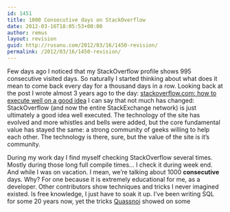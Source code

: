 ```yaml
---
id: 1451
title: 1000 Consecutive days on StackOverflow
date: 2012-03-16T18:05:53+00:00
author: remus
layout: revision
guid: http://rusanu.com/2012/03/16/1450-revision/
permalink: /2012/03/16/1450-revision/
---
```

Few days ago I noticed that my StackOverflow profile shows 995 consecutive visited days. So naturally I started thinking about what does it mean to come back every day for a thousand days in a row. Looking back at the post I wrote almost 3 years ago to the day: [stackoverflow.com: how to execute well on a good idea](http://rusanu.com/2009/05/18/stackoverflowcom-how-to-execute-well-on-a-good-idea/) I can say that not much has changed: StackOverflow (and now the entire StackExchange network) is just ultimately a good idea well executed. The technology of the site has evolved and more whistles and bells were added, but the core fundamental value has stayed the same: a strong community of geeks willing to help each other. The technology is there, sure, but the value of the site is it&#8217;s community.

During my work day I find myself checking StackOverflow several times. Mostly during those long full compile times&#8230; I check it during week end. And while I was on vacation. I mean, we&#8217;re talking about 1000 **consecutive** days. Why? For one because it is extremely educational for me, as a developer. Other contributors show techniques and tricks I never imagined existed. Is free knowledge, I just have to soak it up. I&#8217;ve been writing SQL for some 20 years now, yet the tricks [Quassnoi](http://stackoverflow.com/users/55159/quassnoi) showed on some